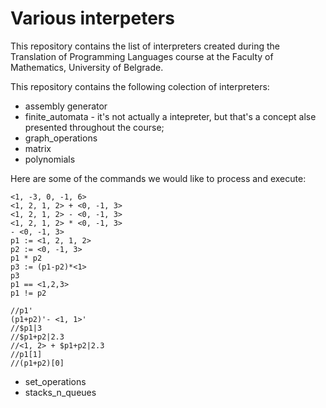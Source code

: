 # Various interpeters
This repository contains the list of interpreters created during the Translation of Programming Languages course at the Faculty of Mathematics, University of Belgrade.

This repository contains the following colection of interpreters:
- assembly generator
- finite_automata - it's not actually a intepreter, but that's a concept alse presented throughout the course;
- graph_operations
- matrix
- polynomials

Here are some of the commands we would like to process and execute:
```
<1, -3, 0, -1, 6>
<1, 2, 1, 2> + <0, -1, 3>
<1, 2, 1, 2> - <0, -1, 3>
<1, 2, 1, 2> * <0, -1, 3>
- <0, -1, 3>
p1 := <1, 2, 1, 2>
p2 := <0, -1, 3>
p1 * p2
p3 := (p1-p2)*<1>
p3
p1 == <1,2,3>
p1 != p2

//p1'
(p1+p2)'- <1, 1>'
//$p1|3
//$p1+p2|2.3
//<1, 2> + $p1+p2|2.3
//p1[1]
//(p1+p2)[0]
```
- set_operations
- stacks_n_queues
